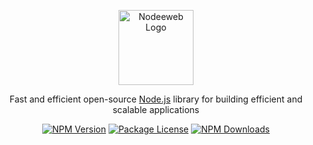 <p align="center">
  <a href="https://nodeeweb.com/" target="blank"><img src="https://nodeeweb.com/customer/file-1697289012501.webp" width="120" alt="Nodeeweb Logo" /></a>
</p>

  <p align="center">Fast and efficient open-source <a href="https://nodejs.org" target="_blank">Node.js</a> library for building efficient and scalable applications</p>
    <p align="center">
<a href="https://www.npmjs.com/~nodeeweb" target="_blank"><img src="https://img.shields.io/npm/v/@nodeeweb/shop" alt="NPM Version" /></a>
<a href="https://www.npmjs.com/~nodeeweb" target="_blank"><img src="https://img.shields.io/npm/l/@nodeeweb/shop" alt="Package License" /></a>
<a href="https://www.npmjs.com/~nodeeweb" target="_blank"><img src="https://img.shields.io/npm/dm/@nodeeweb/shop" alt="NPM Downloads" /></a>
